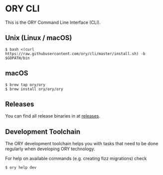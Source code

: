 # ORY CLI

This is the ORY Command Line Interface (CLI).

## Unix (Linux / macOS)

```shell-session
$ bash <(curl https://raw.githubusercontent.com/ory/cli/master/install.sh) -b $GOPATH/bin
```

## macOS

```shell-session
$ brew tap ory/ory
$ brew install ory/ory/ory
```

## Releases

You can find all release binaries in at
[releases](https://github.com/ory/cli/releases).

## Development Toolchain

The ORY development toolchain helps you with tasks that need to be done
regularly when developing ORY technology.

For help on available commands (e.g. creating fizz migrations) check

```
$ ory help dev
```
